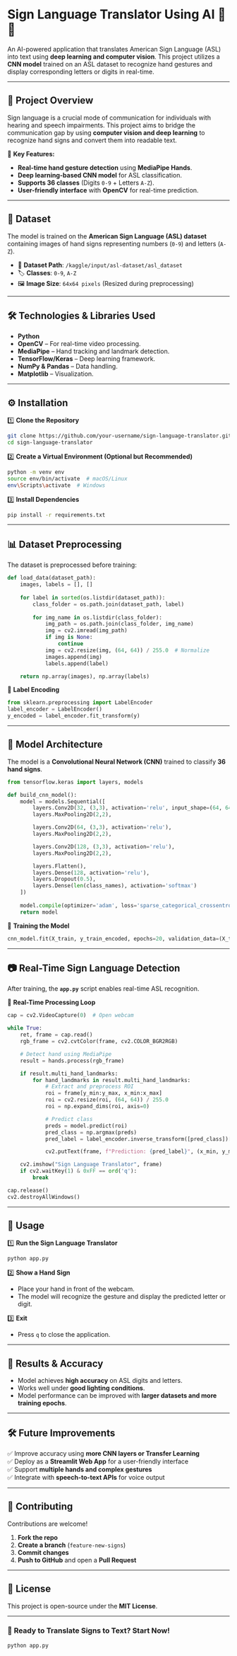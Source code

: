 

# **Sign Language Translator Using AI 🤟🔠**
An AI-powered application that translates American Sign Language (ASL) into text using **deep learning and computer vision**. This project utilizes a **CNN model** trained on an ASL dataset to recognize hand gestures and display corresponding letters or digits in real-time.

---

## 🚀 **Project Overview**
Sign language is a crucial mode of communication for individuals with hearing and speech impairments. This project aims to bridge the communication gap by using **computer vision and deep learning** to recognize hand signs and convert them into readable text.

🔹 **Key Features:**
- **Real-time hand gesture detection** using **MediaPipe Hands**.
- **Deep learning-based CNN model** for ASL classification.
- **Supports 36 classes** (Digits `0-9` + Letters `A-Z`).
- **User-friendly interface** with **OpenCV** for real-time prediction.

---

## 📁 **Dataset**
The model is trained on the **American Sign Language (ASL) dataset** containing images of hand signs representing numbers (`0-9`) and letters (`A-Z`).  

- 📌 **Dataset Path**: `/kaggle/input/asl-dataset/asl_dataset`
- 🏷 **Classes**: `0-9`, `A-Z`
- 🖼 **Image Size**: `64x64 pixels` (Resized during preprocessing)

---

## 🛠 **Technologies & Libraries Used**
- **Python**
- **OpenCV** – For real-time video processing.
- **MediaPipe** – Hand tracking and landmark detection.
- **TensorFlow/Keras** – Deep learning framework.
- **NumPy & Pandas** – Data handling.
- **Matplotlib** – Visualization.

---

## ⚙ **Installation**
1️⃣ **Clone the Repository**  
```bash
git clone https://github.com/your-username/sign-language-translator.git
cd sign-language-translator
```

2️⃣ **Create a Virtual Environment (Optional but Recommended)**  
```bash
python -m venv env
source env/bin/activate  # macOS/Linux
env\Scripts\activate  # Windows
```

3️⃣ **Install Dependencies**  
```bash
pip install -r requirements.txt
```

---

## 📊 **Dataset Preprocessing**
The dataset is preprocessed before training:  
```python
def load_data(dataset_path):
    images, labels = [], []
    
    for label in sorted(os.listdir(dataset_path)):  
        class_folder = os.path.join(dataset_path, label)
        
        for img_name in os.listdir(class_folder):
            img_path = os.path.join(class_folder, img_name)
            img = cv2.imread(img_path)
            if img is None:
                continue  
            img = cv2.resize(img, (64, 64)) / 255.0  # Normalize
            images.append(img)
            labels.append(label)

    return np.array(images), np.array(labels)
```
🔹 **Label Encoding**  
```python
from sklearn.preprocessing import LabelEncoder
label_encoder = LabelEncoder()
y_encoded = label_encoder.fit_transform(y)
```

---

## 🧠 **Model Architecture**
The model is a **Convolutional Neural Network (CNN)** trained to classify **36 hand signs**.

```python
from tensorflow.keras import layers, models

def build_cnn_model():
    model = models.Sequential([
        layers.Conv2D(32, (3,3), activation='relu', input_shape=(64, 64, 3)),
        layers.MaxPooling2D(2,2),

        layers.Conv2D(64, (3,3), activation='relu'),
        layers.MaxPooling2D(2,2),

        layers.Conv2D(128, (3,3), activation='relu'),
        layers.MaxPooling2D(2,2),

        layers.Flatten(),
        layers.Dense(128, activation='relu'),
        layers.Dropout(0.5),  
        layers.Dense(len(class_names), activation='softmax')  
    ])
    
    model.compile(optimizer='adam', loss='sparse_categorical_crossentropy', metrics=['accuracy'])
    return model
```
📌 **Training the Model**  
```python
cnn_model.fit(X_train, y_train_encoded, epochs=20, validation_data=(X_test, y_test_encoded))
```
---

## 📷 **Real-Time Sign Language Detection**
After training, the **`app.py`** script enables real-time ASL recognition.

🔹 **Real-Time Processing Loop**
```python
cap = cv2.VideoCapture(0)  # Open webcam

while True:
    ret, frame = cap.read()
    rgb_frame = cv2.cvtColor(frame, cv2.COLOR_BGR2RGB)

    # Detect hand using MediaPipe
    result = hands.process(rgb_frame)

    if result.multi_hand_landmarks:
        for hand_landmarks in result.multi_hand_landmarks:
            # Extract and preprocess ROI
            roi = frame[y_min:y_max, x_min:x_max]
            roi = cv2.resize(roi, (64, 64)) / 255.0  
            roi = np.expand_dims(roi, axis=0)  

            # Predict class
            preds = model.predict(roi)
            pred_class = np.argmax(preds)
            pred_label = label_encoder.inverse_transform([pred_class])[0]

            cv2.putText(frame, f"Prediction: {pred_label}", (x_min, y_min - 10), cv2.FONT_HERSHEY_SIMPLEX, 1, (0, 255, 0), 2)

    cv2.imshow("Sign Language Translator", frame)
    if cv2.waitKey(1) & 0xFF == ord('q'):
        break

cap.release()
cv2.destroyAllWindows()
```

---

## 🎯 **Usage**
1️⃣ **Run the Sign Language Translator**
```bash
python app.py
```
2️⃣ **Show a Hand Sign**
- Place your hand in front of the webcam.
- The model will recognize the gesture and display the predicted letter or digit.

3️⃣ **Exit**
- Press `q` to close the application.

---

## 📌 **Results & Accuracy**
- Model achieves **high accuracy** on ASL digits and letters.
- Works well under **good lighting conditions**.
- Model performance can be improved with **larger datasets and more training epochs**.

---

## 🛠 **Future Improvements**
✅ Improve accuracy using **more CNN layers or Transfer Learning**  
✅ Deploy as a **Streamlit Web App** for a user-friendly interface  
✅ Support **multiple hands and complex gestures**  
✅ Integrate with **speech-to-text APIs** for voice output  

---

## 🤝 **Contributing**
Contributions are welcome!  
1. **Fork the repo**  
2. **Create a branch** (`feature-new-signs`)  
3. **Commit changes**  
4. **Push to GitHub** and open a **Pull Request**  

---

## 📜 **License**
This project is open-source under the **MIT License**.



---

### 🚀 **Ready to Translate Signs to Text? Start Now!**
```bash
python app.py
```


